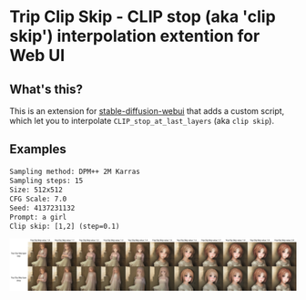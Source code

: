 # Trip Clip Skip - CLIP stop (aka 'clip skip') interpolation extention for Web UI

## What's this?

This is an extension for [stable-diffusion-webui](https://github.com/AUTOMATIC1111/stable-diffusion-webui) that adds a custom script, which let you to interpolate `CLIP_stop_at_last_layers` (aka `clip skip`).

## Examples

```
Sampling method: DPM++ 2M Karras
Sampling steps: 15
Size: 512x512
CFG Scale: 7.0
Seed: 4137231132
Prompt: a girl
Clip skip: [1,2] (step=0.1)
```

![xy plot](./images/xy_plot.jpg)
